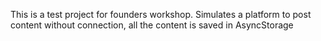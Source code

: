 This is a test project for founders workshop.
Simulates a platform to post content without connection, all the content is saved in AsyncStorage